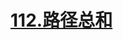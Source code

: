 # [112.路径总和](https://leetcode.cn/problems/path-sum/)

<SourceCode src="../.leetcode/112.路径总和.ts" />
